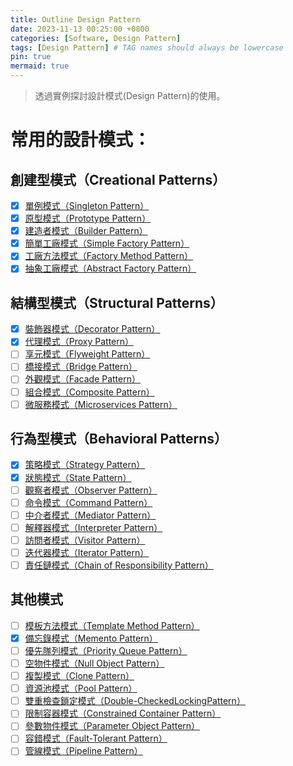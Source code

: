 ```yaml
---
title: Outline Design Pattern
date: 2023-11-13 00:25:00 +0800
categories: [Software, Design Pattern]
tags: [Design Pattern] # TAG names should always be lowercase
pin: true
mermaid: true
---
```


> 透過實例探討設計模式(Design Pattern)的使用。

# 常用的設計模式：

## 創建型模式（Creational Patterns）

- [X] [單例模式（Singleton Pattern）](/posts/Singleton-Pattern)
- [X] [原型模式（Prototype Pattern）](/posts/Prototype-Pattern)
- [X] [建造者模式（Builder Pattern）](/posts/Builder-Pattern)
- [X] [簡單工廠模式（Simple Factory Pattern）](/posts/Simple-Factory-Pattern)
- [X] [工廠方法模式（Factory Method Pattern）](/posts/Factory-Method-Pattern)
- [X] [抽象工廠模式（Abstract Factory Pattern）](/posts/Abstract-Factory-Pattern)

## 結構型模式（Structural Patterns）

- [X] [裝飾器模式（Decorator Pattern）](/posts/Decorator-Pattern)
- [X] [代理模式（Proxy Pattern）](/posts/Proxy-Pattern)
- [ ] [享元模式（Flyweight Pattern）](/posts/Flyweight-Pattern)
- [ ] [橋接模式（Bridge Pattern）](/posts/Bridge-Pattern)
- [ ] [外觀模式（Facade Pattern）](/posts/Facade-Pattern)
- [ ] [組合模式（Composite Pattern）](/posts/Composite-Pattern)
- [ ] [微服務模式（Microservices Pattern）](/posts/Microservices-Pattern)

## 行為型模式（Behavioral Patterns）

- [X] [策略模式（Strategy Pattern）](/posts/Strategy-Pattern)
- [X] [狀態模式（State Pattern）](/posts/State-Pattern)
- [ ] [觀察者模式（Observer Pattern）](/posts/Observer-Pattern)
- [ ] [命令模式（Command Pattern）](/posts/Command-Pattern)
- [ ] [中介者模式（Mediator Pattern）](/posts/Mediator-Pattern)
- [ ] [解釋器模式（Interpreter Pattern）](/posts/Interpreter-Pattern)
- [ ] [訪問者模式（Visitor Pattern）](/posts/Visitor-Pattern)
- [ ] [迭代器模式（Iterator Pattern）](/posts/Iterator-Pattern)
- [ ] [責任鏈模式（Chain of Responsibility Pattern）](/posts/Chain-of-Responsibility-Pattern)

## 其他模式

- [ ] [模板方法模式（Template Method Pattern）](/posts/Template-Method-Pattern)
- [X] [備忘錄模式（Memento Pattern）](/posts/Memento-Pattern)
- [ ] [優先隊列模式（Priority Queue Pattern）](/posts/Priority-Queue-Pattern)
- [ ] [空物件模式（Null Object Pattern）](/posts/Null-Object-Pattern)
- [ ] [複製模式（Clone Pattern）](/posts/Clone-Pattern)
- [ ] [資源池模式（Pool Pattern）](/posts/Pool-Pattern)
- [ ] [雙重檢查鎖定模式（Double-CheckedLockingPattern）](/posts/Double-Checked-Locking-Pattern)
- [ ] [限制容器模式（Constrained Container Pattern）](/posts/Constrained-Container-Pattern)
- [ ] [參數物件模式（Parameter Object Pattern）](/posts/Parameter-Object-Pattern)
- [ ] [容錯模式（Fault-Tolerant Pattern）](/posts/Fault-Tolerant-Pattern)
- [ ] [管線模式（Pipeline Pattern）](/posts/Pipeline-Pattern)
